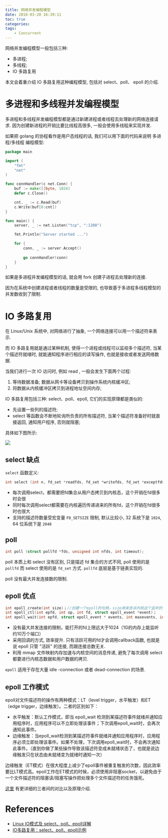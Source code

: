 ```yaml
---
title: 网络并发编程模型
date: 2018-03-20 16:39:11
toc: true
categories:
tags:
    - Concurrent
---
```


网络并发编程模型一般包括三种:

* 多进程;
* 多线程;
* IO 多路复用

本文会着重介绍 IO 多路复用这种编程模型, 包括对 select、poll、 epoll 的介绍.

<!--more-->

# 多进程和多线程并发编程模型

多进程和多线程并发编程模型都是通过新建进程或者线程去处理新的网络连接请求.
因为创建新进程的开销比要比线程高很多, 一般会使用多线程来实现并发.

如果把 golang 的协程看作是用户态线程的话, 我们可以用下面的代码来说明 多进程/多线程 编程模型:

```go
package main

import (
	"fmt"
	"net"
)

func connHandler(c net.Conn) {
	buf := make([]byte, 1024)
	defer c.Close()

	cnt, _ := c.Read(buf)
	c.Write(buf[0:cnt])
}

func main() {
	server, _ := net.Listen("tcp", ":1208")

	fmt.Println("Server started ...")

	for {
		conn, _ := server.Accept()
		
		go connHandler(conn)
	}
}
```

如果是多进程并发编程模型的话, 就会用 fork 创建子进程去处理新的连接.

因为在系统中创建进程或者线程的数量是受限的, 也导致基于多进程多线程模型的并发数收到了限制.

# IO 多路复用

在 Linux/Unix 系统中, 对网络进行了抽象, 一个网络连接可以用一个描述符来表示.

而 IO 多路复用就是通过某种机制, 使得一个进程或线程可以监视多个描述符, 当某个描述符就绪时,
就能通知程序进行相应的读写操作, 也就是接收或者发送网络数据.

当我们进行一次 IO 访问时, 例如 read , 一般会发生下面两个过程:

1. 等待数据准备; 数据从网卡等设备拷贝到操作系统内核缓冲区;
2. 将数据从内核缓冲区拷贝到进程地址空间内存;

IO 多路复用包括三种: select、poll、epoll, 它们的实现原理都是类似的:

* 先设置一些列的描述符;
* select 等函数会不断地轮询所负责的所有描述符, 当某个描述符准备好时就直接返回, 通知用户程序, 否则就阻塞;

具体如下图所示:

![](multiplexing_model.png)

## select 缺点

`select` 函数定义:

```cpp
int select (int n, fd_set *readfds, fd_set *writefds, fd_set *exceptfds, struct timeval *timeout);
```

* 每次调用select，都需要把fd集合从用户态拷贝到内核态，这个开销在fd很多时会很
* 同时每次调用select都需要在内核遍历传递进来的所有fd，这个开销在fd很多时也很大
* 支持的描述符数量受宏变量 `FD_SETSIZE` 限制, 默认比较小, 32 系统下是 `1024`, 64 位系统下是 `2048`

## poll

```cpp
int poll (struct pollfd *fds, unsigned int nfds, int timeout);
```

poll 本质上和 select 没有区别, 只是描述 fd 集合的方式不同, poll 使用的是 `pollfd` 而 select 使用的是 `fd_set` 方式.
`pollfd` 底层是基于链表实现的.

poll 没有最大并发连接数的限制.

## epoll 优点

```cpp
int epoll_create(int size)；//创建一个epoll的句柄，size用来告诉内核这个监听的数目一共有多大
int epoll_ctl(int epfd, int op, int fd, struct epoll_event *event)；
int epoll_wait(int epfd, struct epoll_event * events, int maxevents, int timeout);
```

* 没有最大并发连接的限制，能打开的fd上限远大于1024（1G的内存上能监听约10万个端口）
* 采用回调的方式, 效率提升. 只有活跃可用的fd才会调用callback函数, 也就是说 epoll 只管 "活跃" 的连接, 而跟连接总数无关.
* 利用 mmap 文件映射内存加速与内核空间的消息传递, 避免了每次调用 select 都要进行内核态数据和用户数据的拷贝.

`epoll` 适用于存在大量 idle -connection 或者 dead-connection 的场景.

## epoll 工作模式

epoll对文件描述符的操作有两种模式：LT（level trigger，水平触发）和ET（edge trigger，边缘触发）。二者的区别如下：

* 水平触发：默认工作模式，即当 epoll_wait 检测到某描述符事件就绪并通知应用程序时，应用程序可以不立即处理该事件；下次调用epoll_wait时，会再次通知此事件。
* 边缘触发：当epoll_wait检测到某描述符事件就绪并通知应用程序时，应用程序必须立即处理该事件。如果不处理，下次调用epoll_wait时，不会再次通知此事件。（直到你做了某些操作导致该描述符变成未就绪状态了，也就是说边缘触发只在状态由未就绪变为就绪时通知一次）

边缘触发（ET模式）在很大程度上减少了epoll事件被重复触发的次数，因此效率要比LT模式高。epoll工作在ET模式的时候，必须使用非阻塞socket，以避免由于一个文件描述符的阻塞读/阻塞写操作把处理多个文件描述符的任务饿死。

[这里](http://blog.csdn.net/lisonglisonglisong/article/details/51328062) 有更详细的三者间的对比以及原理介绍.

# References

- [Linux IO模式及 select、poll、epoll详解](https://segmentfault.com/a/1190000003063859)
- [IO多路复用：select、poll、epoll示例](http://blog.csdn.net/lisonglisonglisong/article/details/51328062)
